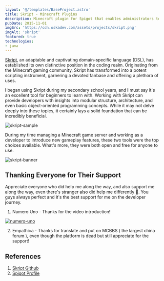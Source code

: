 ```yaml
---
layout: '@/templates/BaseProject.astro'
title: Skript - Minecraft Plugins
description: Minecraft plugin for Spigot that enables administrators to create unique and inspiring features for their servers.
pubDate: 2015-11-01
imgSrc: 'https://cdn.oskadev.com/assets/projects/skript.png'
imgAlt: 'skript'
featured: true
technologies:
- java
---
```


[Skript](https://themewaves.com/is-skript-a-programming-language/), an adaptable and captivating domain-specific language (DSL), has established its own distinctive position in the coding realm. Originating from the Minecraft gaming community, Skript has transformed into a potent scripting instrument, garnering a devoted fanbase and offering a plethora of uses.

I began using Skript during my secondary school years, and I must say it's an excellent tool for beginners to learn with. Working with Skript can provide developers with insights into modular structure, architecture, and even basic object-oriented programming concepts. While it may not delve deeply into these topics, it certainly lays a solid foundation that can be incredibly beneficial.

![skript-sample](/assets/projects/skript-sample.jpeg)

During my time managing a Minecraft game server and working as a developer to introduce new gameplay features, these two tools were the top choices available. What's more, they were both open and free for anyone to use.

![skript-banner](/assets/projects/skript-banner.png)

## Thanking Everyone for Their Support 

Appreciate everyone who did help me along the way, and also support me along the way, even there's stranger also did help me differently 🙏. You guys always perfect and it's the best support for me on the developer journey.

1. Numero Uno - Thanks for the video introduction!

[![numero-uno](https://img.youtube.com/vi/ioOdgbKLzj8/1.jpg)](https://www.youtube.com/watch?v=ioOdgbKLzj8)

2. Empathica - Thanks for translate and put on MCBBS ( the largest china forum ), even though the platform is dead but still appreciate for the support!

## References 

1. <a href="https://github.com/SkriptLang/Skript" target="_blank">Skript Github</a>
2. <a href="https://www.spigotmc.org/members/oskang09.43232/" target="_blank">Spigot Profile</a>